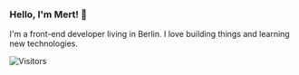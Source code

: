### Hello, I'm Mert! :blowfish:	

I'm a front-end developer living in Berlin. I love building things and learning new technologies.

![Visitors](https://visitor-badge.laobi.icu/badge?page_id=frankie303.frankie303)

<!--
**frankie303/frankie303** is a ✨ _special_ ✨ repository because its `README.md` (this file) appears on your GitHub profile.

Here are some ideas to get you started:

- 🔭 I’m currently working on ...
- 🌱 I’m currently learning ...
- 👯 I’m looking to collaborate on ...
- 🤔 I’m looking for help with ...
- 💬 Ask me about ...
- 📫 How to reach me: ...
- 😄 Pronouns: ...
- ⚡ Fun fact: ...
-->
